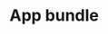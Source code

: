# App bundle

<!--@include: ./introduction.md -->
<!--@include: ./installation.md -->
<!--@include: ./menu.md -->
<!--@include: ./frame-manager.md -->
<!--@include: ./route-generator.md -->
<!--@include: ./template-resolver.md -->
<!--@include: ./mailer-manager.md -->
